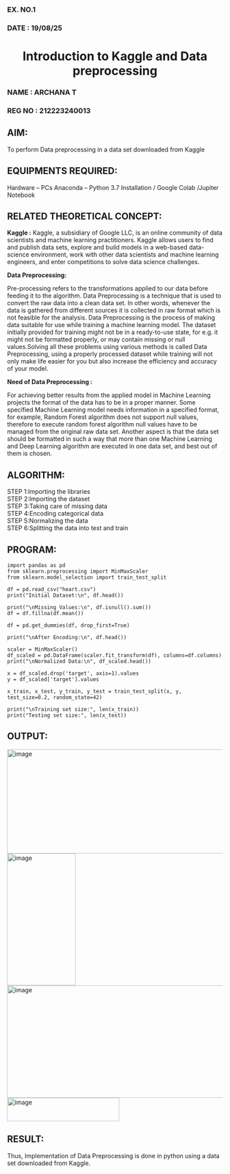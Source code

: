 
<H3>EX. NO.1</H3>
<H3>DATE : 19/08/25</H3>
<H1 ALIGN =CENTER> Introduction to Kaggle and Data preprocessing</H1>

### NAME : ARCHANA T
### REG NO : 212223240013
## AIM:

To perform Data preprocessing in a data set downloaded from Kaggle

## EQUIPMENTS REQUIRED:
Hardware – PCs
Anaconda – Python 3.7 Installation / Google Colab /Jupiter Notebook

## RELATED THEORETICAL CONCEPT:

**Kaggle :**
Kaggle, a subsidiary of Google LLC, is an online community of data scientists and machine learning practitioners. Kaggle allows users to find and publish data sets, explore and build models in a web-based data-science environment, work with other data scientists and machine learning engineers, and enter competitions to solve data science challenges.

**Data Preprocessing:**

Pre-processing refers to the transformations applied to our data before feeding it to the algorithm. Data Preprocessing is a technique that is used to convert the raw data into a clean data set. In other words, whenever the data is gathered from different sources it is collected in raw format which is not feasible for the analysis.
Data Preprocessing is the process of making data suitable for use while training a machine learning model. The dataset initially provided for training might not be in a ready-to-use state, for e.g. it might not be formatted properly, or may contain missing or null values.Solving all these problems using various methods is called Data Preprocessing, using a properly processed dataset while training will not only make life easier for you but also increase the efficiency and accuracy of your model.

**Need of Data Preprocessing :**

For achieving better results from the applied model in Machine Learning projects the format of the data has to be in a proper manner. Some specified Machine Learning model needs information in a specified format, for example, Random Forest algorithm does not support null values, therefore to execute random forest algorithm null values have to be managed from the original raw data set.
Another aspect is that the data set should be formatted in such a way that more than one Machine Learning and Deep Learning algorithm are executed in one data set, and best out of them is chosen.


## ALGORITHM:
STEP 1:Importing the libraries<BR>
STEP 2:Importing the dataset<BR>
STEP 3:Taking care of missing data<BR>
STEP 4:Encoding categorical data<BR>
STEP 5:Normalizing the data<BR>
STEP 6:Splitting the data into test and train<BR>

##  PROGRAM:
```
import pandas as pd
from sklearn.preprocessing import MinMaxScaler
from sklearn.model_selection import train_test_split

df = pd.read_csv("heart.csv")
print("Initial Dataset:\n", df.head())

print("\nMissing Values:\n", df.isnull().sum())
df = df.fillna(df.mean())

df = pd.get_dummies(df, drop_first=True)

print("\nAfter Encoding:\n", df.head())

scaler = MinMaxScaler()
df_scaled = pd.DataFrame(scaler.fit_transform(df), columns=df.columns)
print("\nNormalized Data:\n", df_scaled.head())

x = df_scaled.drop('target', axis=1).values
y = df_scaled['target'].values

x_train, x_test, y_train, y_test = train_test_split(x, y, test_size=0.2, random_state=42)

print("\nTraining set size:", len(x_train))
print("Testing set size:", len(x_test))

```


## OUTPUT:
<img width="715" height="243" alt="image" src="https://github.com/user-attachments/assets/89d908b4-a1f0-49f1-be56-8b19a3fe35c4" />
<img width="160" height="308" alt="image" src="https://github.com/user-attachments/assets/f4ee8163-fe22-4e61-9980-f2ad47f300a3" />
<img width="648" height="262" alt="image" src="https://github.com/user-attachments/assets/b6e69373-8f5e-4521-b121-2e7e3d4f70e8" />
<img width="262" height="55" alt="image" src="https://github.com/user-attachments/assets/c0963119-143b-4ae3-908a-11023f90299e" />



## RESULT:
Thus, Implementation of Data Preprocessing is done in python  using a data set downloaded from Kaggle.


